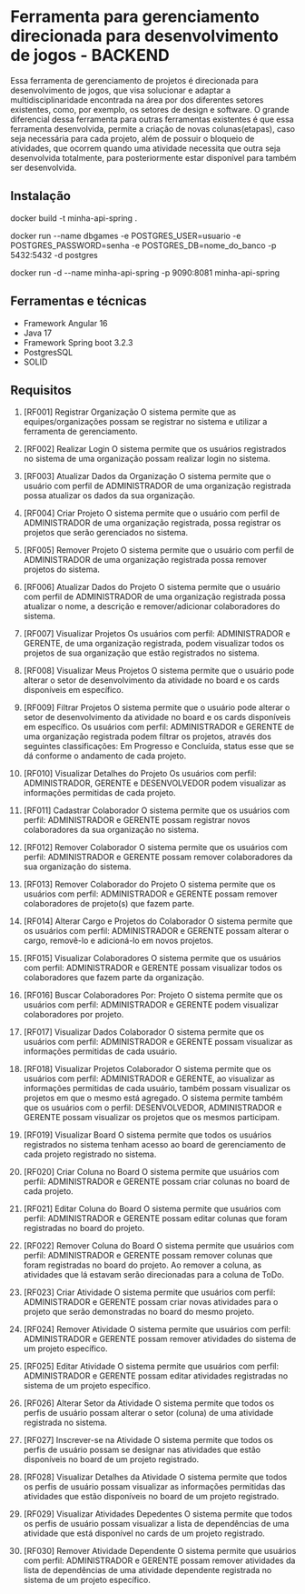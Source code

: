
# Ferramenta para gerenciamento direcionada para desenvolvimento de jogos - BACKEND
Essa ferramenta de gerenciamento de projetos é direcionada para desenvolvimento de jogos, que visa solucionar e adaptar a multidisciplinaridade encontrada na área por dos diferentes setores existentes, como, por exemplo, os setores de design e software. O grande diferencial dessa ferramenta para outras ferramentas existentes é que essa ferramenta desenvolvida, permite a criação de novas colunas(etapas), caso seja necessária para cada projeto, além de possuir o bloqueio de atividades, que ocorrem quando uma atividade necessita que outra seja desenvolvida totalmente, para posteriormente estar disponível para também ser desenvolvida. 


## Instalação

docker build -t minha-api-spring .

docker run --name dbgames -e POSTGRES_USER=usuario -e POSTGRES_PASSWORD=senha -e POSTGRES_DB=nome_do_banco -p 5432:5432 -d postgres

docker run -d --name minha-api-spring  -p 9090:8081 minha-api-spring

## Ferramentas e técnicas
  * Framework Angular 16
  * Java 17
  * Framework Spring boot 3.2.3
  * PostgresSQL
  * SOLID

## Requisitos

  1. [RF001] Registrar Organização
  O sistema permite que as equipes/organizações possam se registrar no sistema e
  utilizar a ferramenta de gerenciamento.

  2. [RF002] Realizar Login
  O sistema permite que os usuários registrados no sistema de uma organização possam
  realizar login no sistema.

  3. [RF003] Atualizar Dados da Organização
  O sistema permite que o usuário com perfil de ADMINISTRADOR de uma organização
  registrada possa atualizar os dados da sua organização.

  4. [RF004] Criar Projeto
  O sistema permite que o usuário com perfil de ADMINISTRADOR de uma organização
  registrada, possa registrar os projetos que serão gerenciados no sistema.

  5. [RF005] Remover Projeto
  O sistema permite que o usuário com perfil de ADMINISTRADOR de uma organização
  registrada possa remover projetos do sistema.
  
  6. [RF006] Atualizar Dados do Projeto
  O sistema permite que o usuário com perfil de ADMINISTRADOR de uma organização
  registrada possa atualizar o nome, a descrição e remover/adicionar colaboradores do
  sistema.

  7. [RF007] Visualizar Projetos
  Os usuários com perfil: ADMINISTRADOR e GERENTE, de uma organização
  registrada, podem visualizar todos os projetos de sua organização que estão registrados no
  sistema.

  8. [RF008] Visualizar Meus Projetos
  O sistema permite que o usuário pode alterar o setor de desenvolvimento da atividade
  no board e os cards disponíveis em específico.

  9. [RF009] Filtrar Projetos
  O sistema permite que o usuário pode alterar o setor de desenvolvimento da atividade
  no board e os cards disponíveis em específico.
  Os usuários com perfil: ADMINISTRADOR e GERENTE de uma organização
  registrada podem filtrar os projetos, através dos seguintes classificações: Em Progresso e
  Concluída, status esse que se dá conforme o andamento de cada projeto.

  10. [RF010] Visualizar Detalhes do Projeto
  Os usuários com perfil: ADMINISTRADOR, GERENTE e DESENVOLVEDOR
  podem visualizar as informações permitidas de cada projeto.

  11. [RF011] Cadastrar Colaborador
  O sistema permite que os usuários com perfil: ADMINISTRADOR e GERENTE
  possam registrar novos colaboradores da sua organização no sistema.
  
  12. [RF012] Remover Colaborador
  O sistema permite que os usuários com perfil: ADMINISTRADOR e GERENTE
  possam remover colaboradores da sua organização do sistema.

  13. [RF013] Remover Colaborador do Projeto
  O sistema permite que os usuários com perfil: ADMINISTRADOR e GERENTE
  possam remover colaboradores de projeto(s) que fazem parte.

  14. [RF014] Alterar Cargo e Projetos do Colaborador
  O sistema permite que os usuários com perfil: ADMINISTRADOR e GERENTE
  possam alterar o cargo, removê-lo e adicioná-lo em novos projetos.

  15. [RF015] Visualizar Colaboradores
  O sistema permite que os usuários com perfil: ADMINISTRADOR e GERENTE
  possam visualizar todos os colaboradores que fazem parte da organização.

  16. [RF016] Buscar Colaboradores Por: Projeto
  O sistema permite que os usuários com perfil: ADMINISTRADOR e GERENTE
  podem visualizar colaboradores por projeto.

  17. [RF017] Visualizar Dados Colaborador
  O sistema permite que os usuários com perfil: ADMINISTRADOR e GERENTE
  possam visualizar as informações permitidas de cada usuário.

  18. [RF018] Visualizar Projetos Colaborador
  O sistema permite que os usuários com perfil: ADMINISTRADOR e GERENTE,
  ao visualizar as informações permitidas de cada usuário, também possam visualizar os projetos
  em que o mesmo está agregado.
  O sistema permite também que os usuários com o perfil: DESENVOLVEDOR,
  ADMINISTRADOR e GERENTE possam visualizar os projetos que os mesmos participam.
  
  19. [RF019] Visualizar Board
  O sistema permite que todos os usuários registrados no sistema tenham acesso ao
  board de gerenciamento de cada projeto registrado no sistema.

  20. [RF020] Criar Coluna no Board
  O sistema permite que usuários com perfil: ADMINISTRADOR e GERENTE
  possam criar colunas no board de cada projeto.

  21. [RF021] Editar Coluna do Board
  O sistema permite que usuários com perfil: ADMINISTRADOR e GERENTE
  possam editar colunas que foram registradas no board do projeto.

  22. [RF022] Remover Coluna do Board
  O sistema permite que usuários com perfil: ADMINISTRADOR e GERENTE
  possam remover colunas que foram registradas no board do projeto. Ao remover a coluna, as
  atividades que lá estavam serão direcionadas para a coluna de ToDo.

  23. [RF023] Criar Atividade
  O sistema permite que usuários com perfil: ADMINISTRADOR e GERENTE
  possam criar novas atividades para o projeto que serão demonstradas no board do mesmo
  projeto.

  24. [RF024] Remover Atividade
  O sistema permite que usuários com perfil: ADMINISTRADOR e GERENTE
  possam remover atividades do sistema de um projeto específico.

  25. [RF025] Editar Atividade
  O sistema permite que usuários com perfil: ADMINISTRADOR e GERENTE
  possam editar atividades registradas no sistema de um projeto específico.
 
  26. [RF026] Alterar Setor da Atividade
  O sistema permite que todos os perfis de usuário possam alterar o setor (coluna) de
  uma atividade registrada no sistema.

  27. [RF027] Inscrever-se na Atividade
  O sistema permite que todos os perfis de usuário possam se designar nas atividades
  que estão disponíveis no board de um projeto registrado.

  28. [RF028] Visualizar Detalhes da Atividade
  O sistema permite que todos os perfis de usuário possam visualizar as informações
  permitidas das atividades que estão disponíveis no board de um projeto registrado.

  29. [RF029] Visualizar Atividades Depedentes
  O sistema permite que todos os perfis de usuário possam visualizar a lista de dependências
  de uma atividade que está disponível no cards de um projeto registrado.

  30. [RF030] Remover Atividade Dependente
  O sistema permite que usuários com perfil: ADMINISTRADOR e GERENTE
  possam remover atividades da lista de dependências de uma atividade dependente registrada no
  sistema de um projeto específico.


